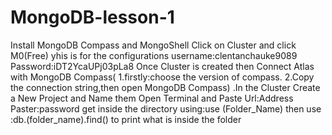 # MongoDB-lesson-1
Install MongoDB Compass and MongoShell
Click on Cluster and click M0(Free) yhis is for the configurations
username:clentanchauke9089
Password:iDT2YcaUPj03pLa8
Once Cluster is created then Connect Atlas with MongoDB Compass( 
1.firstly:choose the version of compass.
2.Copy the connection string,then open MongoDB Compass)
.In the Cluster Create a New Project and Name them
Open Terminal and Paste Url:Address
Paster:password
get inside the directory using:use (Folder_Name)
then use :db.(folder_name).find() to print what is inside the folder
